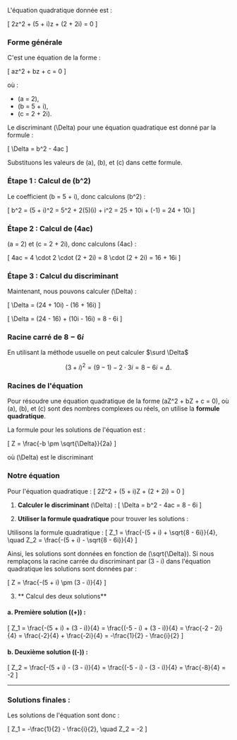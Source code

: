L'équation quadratique donnée est :

\[
2z^2 + (5 + i)z + (2 + 2i) = 0
\]

### Forme générale
C'est une équation de la forme :

\[
az^2 + bz + c = 0
\]

où :

- \(a = 2\),
- \(b = 5 + i\),
- \(c = 2 + 2i\).

Le discriminant \(\Delta\) pour une équation quadratique est donné par la formule :

\[
\Delta = b^2 - 4ac
\]

Substituons les valeurs de \(a\), \(b\), et \(c\) dans cette formule.

### Étape 1 : Calcul de \(b^2\)

Le coefficient \(b = 5 + i\), donc calculons \(b^2\) :

\[
b^2 = (5 + i)^2 = 5^2 + 2(5)(i) + i^2 = 25 + 10i + (-1) = 24 + 10i
\]

### Étape 2 : Calcul de \(4ac\)

\(a = 2\) et \(c = 2 + 2i\), donc calculons \(4ac\) :

\[
4ac = 4 \cdot 2 \cdot (2 + 2i) = 8 \cdot (2 + 2i) = 16 + 16i
\]

### Étape 3 : Calcul du discriminant

Maintenant, nous pouvons calculer \(\Delta\) :

\[
\Delta = (24 + 10i) - (16 + 16i)
\]

\[
\Delta = (24 - 16) + (10i - 16i) = 8 - 6i
\]


### Racine carré de $8 - 6i$

En utilisant la méthode usuelle on peut calculer $\surd \Delta$

$$(3+i)^2 = (9-1) - 2\cdot3i = 8 - 6i = \Delta.$$

### Racines de l'équation

Pour résoudre une équation quadratique de la forme \(aZ^2 + bZ + c = 0\), où \(a\), \(b\), et \(c\) sont des nombres complexes ou réels, on utilise la **formule quadratique**.

La formule pour les solutions de l'équation est :

\[
Z = \frac{-b \pm \sqrt{\Delta}}{2a}
\]

où \(\Delta\) est le discriminant

### Notre équation

Pour l'équation quadratique :
\[
2Z^2 + (5 + i)Z + (2 + 2i) = 0
\]

1. **Calculer le discriminant** \(\Delta\) :
   \[
   \Delta = b^2 - 4ac  = 8 - 6i
   \]


2. **Utiliser la formule quadratique** pour trouver les solutions :

   <!-- \[ -->
   <!-- Z_1 = \frac{-b + \sqrt{\Delta}}{2a}, \quad Z_2 = \frac{-b - \sqrt{\Delta}}{2a} -->
   <!-- \] -->




Utilisons la formule quadratique :
\[
Z_1 = \frac{-(5 + i) + \sqrt{8 - 6i}}{4}, \quad Z_2 = \frac{-(5 + i) - \sqrt{8 - 6i}}{4}
\]

Ainsi, les solutions sont données en fonction de \(\sqrt{\Delta}\). Si nous remplaçons la racine carrée du discriminant par \(3 - i\) dans l'équation quadratique 
les solutions sont données par :

\[
Z = \frac{-(5 + i) \pm (3 - i)}{4}
\]


3. ** Calcul des deux solutions**

#### a. Première solution \((+)\) :
\[
Z_1 = \frac{-(5 + i) + (3 - i)}{4} = \frac{(-5 - i) + (3 - i)}{4} = \frac{-2 - 2i}{4} = \frac{-2}{4} + \frac{-2i}{4} = -\frac{1}{2} - \frac{i}{2}
\]

#### b. Deuxième solution \((-)\) :
\[
Z_2 = \frac{-(5 + i) - (3 - i)}{4} = \frac{(-5 - i) - (3 - i)}{4} = \frac{-8}{4} = -2
\]

---

### Solutions finales :

Les solutions de l'équation sont donc :

\[
Z_1 = -\frac{1}{2} - \frac{i}{2}, \quad Z_2 = -2
\]
